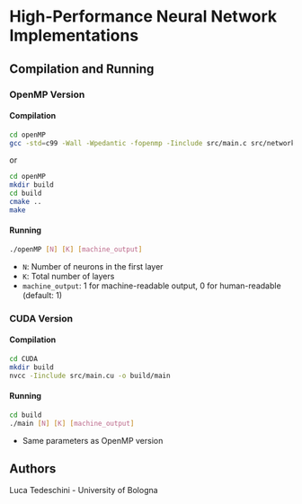 # High-Performance Neural Network Implementations

## Compilation and Running

### OpenMP Version

#### Compilation
```bash
cd openMP
gcc -std=c99 -Wall -Wpedantic -fopenmp -Iinclude src/main.c src/network.c src/utilities.c -o openMP -lm
```

or

```bash
cd openMP
mkdir build
cd build
cmake ..
make
```

#### Running
```bash
./openMP [N] [K] [machine_output]
```
- `N`: Number of neurons in the first layer
- `K`: Total number of layers
- `machine_output`: 1 for machine-readable output, 0 for human-readable (default: 1)

### CUDA Version

#### Compilation
```bash
cd CUDA
mkdir build
nvcc -Iinclude src/main.cu -o build/main
```

#### Running
```bash
cd build
./main [N] [K] [machine_output]
```
- Same parameters as OpenMP version

## Authors

Luca Tedeschini - University of Bologna